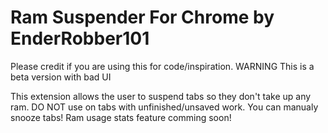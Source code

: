 # Ram Suspender For Chrome by EnderRobber101
Please credit if you are using this for code/inspiration.
WARNING This is a beta version with bad UI

This extension allows the user to suspend tabs so they don't take up any ram. DO NOT use on tabs with unfinished/unsaved work. You can manualy snooze tabs! Ram usage stats feature comming soon! 
